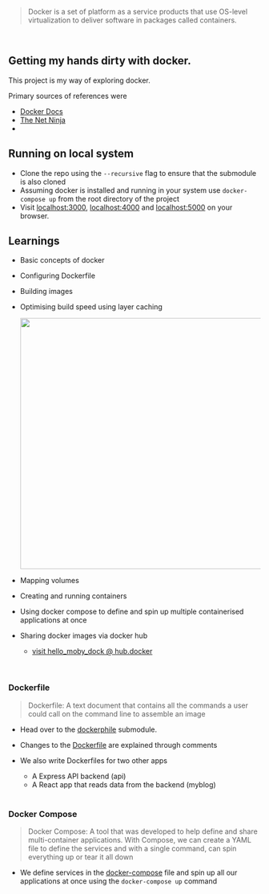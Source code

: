 > Docker is a set of platform as a service products that use OS-level virtualization to deliver software in packages called containers.

<br>

## Getting my hands dirty with docker.

This project is my way of exploring docker.

Primary sources of references were


- <a href="https://docs.docker.com/get-started/overview/" target="_blank" >Docker Docs</a>
- <a href="https://youtube.com/playlist?list=PL4cUxeGkcC9hxjeEtdHFNYMtCpjNBm3h7" target="_blank" >The Net Ninja</a>
- 

## Running on local system

- Clone the repo using the `--recursive` flag to ensure that the submodule is also cloned
- Assuming docker is installed and running in your system use
  `docker-compose up` from the root directory of the project
- Visit <a href="http://localhost:3000/" target="_blank" rel="noopener noreferrer">localhost:3000</a>, <a href="http://localhost:4000/" target="_blank" rel="noopener noreferrer">localhost:4000</a> and <a href="http://localhost:5000/" target="_blank" rel="noopener noreferrer">localhost:5000</a> on your browser.

## Learnings

- Basic concepts of docker
- Configuring Dockerfile
- Building images
- Optimising build speed using layer caching
    <div>
    <img src="https://github.com/dwi13L/the_dockerphile/raw/0bd8350cb0e1a4cefae90661e32527854b96707c/Build%20Speed%20Comparison.png" width="500"/>
    </div>

- Mapping volumes
- Creating and running containers
- Using docker compose to define and spin up multiple containerised applications at once
- Sharing docker images via docker hub
  - <a href="https://hub.docker.com/repository/docker/dwi13l/hello_moby_dock" target="_blank" rel="noopener noreferrer">visit hello_moby_dock @ hub.docker</a>

<br>

### Dockerfile

> Dockerfile: A text document that contains all the commands a user could call on the command line to assemble an image

- Head over to the 
<a href="https://github.com/dwi13L/the_dockerphile/tree/fa862932e1e64b8282845abd0e56a367fa2a6b8f" target="_blank" rel="noopener noreferrer">dockerphile</a> submodule.
- Changes to the <a href="https://github.com/dwi13L/the_dockerphile/blob/2a1eed6312e81da83449dc90aa57d878ea08eb52/Dockerfile" target="_blank" rel="noopener noreferrer">Dockerfile</a> are explained through comments
- We also write Dockerfiles for two other apps

  - A Express API backend (api)
  - A React app that reads data from the backend (myblog)

  <br>

### Docker Compose

> Docker Compose: A tool that was developed to help define and share multi-container applications. With Compose, we can create a YAML file to define the services and with a single command, can spin everything up or tear it all down

- We define services in the <a href="https://github.com/dwi13L/moby-dock-meets/blob/db65796d9c17e4cc4684f88968691e5b5560ed4d/docker-compose.yaml" target="_blank" rel="noopener noreferrer">docker-compose</a> file and spin up all our applications at once using the `docker-compose up` command
